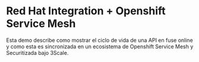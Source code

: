 # Red Hat Integration + Openshift Service Mesh 
Esta demo describe como mostrar el ciclo de vida de una API en fuse online y como esta es sincronizada en un ecosistema de Openshift Service Mesh y Securitizada bajo 3Scale.
<!--stackedit_data:
eyJoaXN0b3J5IjpbMTcyMDgxOTA1NF19
-->